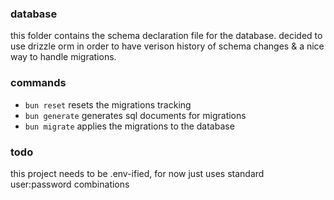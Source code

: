 ### database
this folder contains the schema declaration file for the database. decided to use drizzle orm in order to have verison history of schema changes & a nice way to handle migrations.

### commands
- `bun reset` resets the migrations tracking
- `bun generate` generates sql documents for migrations
- `bun migrate` applies the migrations to the database

### todo
this project needs to be .env-ified, for now just uses standard user:password combinations